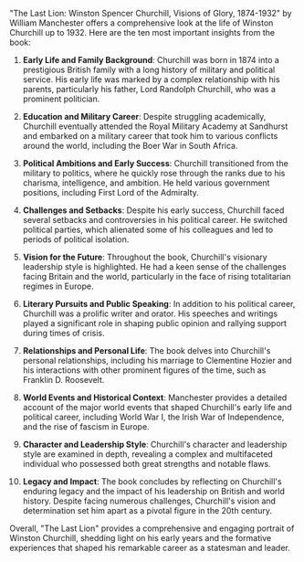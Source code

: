 "The Last Lion: Winston Spencer Churchill, Visions of Glory, 1874-1932" by William Manchester offers a comprehensive look at the life of Winston Churchill up to 1932. Here are the ten most important insights from the book:

1. **Early Life and Family Background**: Churchill was born in 1874 into a prestigious British family with a long history of military and political service. His early life was marked by a complex relationship with his parents, particularly his father, Lord Randolph Churchill, who was a prominent politician.

2. **Education and Military Career**: Despite struggling academically, Churchill eventually attended the Royal Military Academy at Sandhurst and embarked on a military career that took him to various conflicts around the world, including the Boer War in South Africa.

3. **Political Ambitions and Early Success**: Churchill transitioned from the military to politics, where he quickly rose through the ranks due to his charisma, intelligence, and ambition. He held various government positions, including First Lord of the Admiralty.

4. **Challenges and Setbacks**: Despite his early success, Churchill faced several setbacks and controversies in his political career. He switched political parties, which alienated some of his colleagues and led to periods of political isolation.

5. **Vision for the Future**: Throughout the book, Churchill's visionary leadership style is highlighted. He had a keen sense of the challenges facing Britain and the world, particularly in the face of rising totalitarian regimes in Europe.

6. **Literary Pursuits and Public Speaking**: In addition to his political career, Churchill was a prolific writer and orator. His speeches and writings played a significant role in shaping public opinion and rallying support during times of crisis.

7. **Relationships and Personal Life**: The book delves into Churchill's personal relationships, including his marriage to Clementine Hozier and his interactions with other prominent figures of the time, such as Franklin D. Roosevelt.

8. **World Events and Historical Context**: Manchester provides a detailed account of the major world events that shaped Churchill's early life and political career, including World War I, the Irish War of Independence, and the rise of fascism in Europe.

9. **Character and Leadership Style**: Churchill's character and leadership style are examined in depth, revealing a complex and multifaceted individual who possessed both great strengths and notable flaws.

10. **Legacy and Impact**: The book concludes by reflecting on Churchill's enduring legacy and the impact of his leadership on British and world history. Despite facing numerous challenges, Churchill's vision and determination set him apart as a pivotal figure in the 20th century.

Overall, "The Last Lion" provides a comprehensive and engaging portrait of Winston Churchill, shedding light on his early years and the formative experiences that shaped his remarkable career as a statesman and leader.